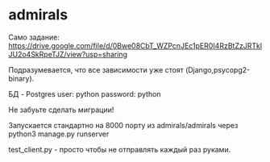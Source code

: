 # admirals

Само задание:
https://drive.google.com/file/d/0Bwe08CbT_WZPcnJEc1pER0I4RzBtZzJRTklJU2o4SkRpeTJZ/view?usp=sharing

Подразумевается, что все зависимости уже стоят (Django,psycopg2-binary).

БД - Postgres
user: python
password: python

Не забуьте сделать миграции!

Запускается стандартно на 8000 порту из admirals/admirals через 
python3 manage.py runserver

test_client.py - просто чтобы не отправлять каждый раз руками.
